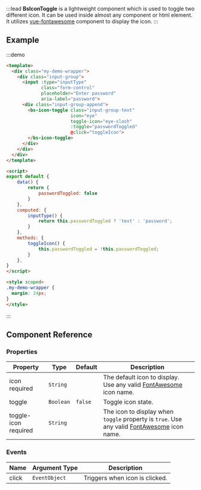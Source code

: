 :::lead
**BsIconToggle** is a lightweight component which is used to toggle two different icon. It can be used
inside almost any component or html element. It utilizes
[vue-fontawesome](https://github.com/FortAwesome/vue-fontawesome) component to display the icon.
:::


## Example

:::demo
```html
<template>
  <div class="my-demo-wrapper">
    <div class="input-group">
      <input :type="inputType" 
             class="form-control" 
             placeholder="Enter password" 
             aria-label="password">
      <div class="input-group-append">
        <bs-icon-toggle class="input-group-text" 
                        icon="eye" 
                        toggle-icon="eye-slash" 
                        :toggle="passwordToggled" 
                        @click="toggleIcon">
        </bs-icon-toggle>
      </div>
    </div>
  </div>
</template>

<script>
export default {
    data() {
        return {
            passwordToggled: false
        }
    },
    computed: {
        inputType() {
            return this.passwordToggled ? 'text' : 'password';
        }
    },
    methods: {
        toggleIcon() {
            this.passwordToggled = !this.passwordToggled;
        }
    },
}
</script>

<style scoped>
.my-demo-wrapper {
  margin: 24px;
}
</style>
```
:::


## Component Reference

### Properties

<div class="cmp-property">

| Property    | Type      | Default  | Description |
|-------------|-----------|----------|-------------|
| icon <bs-badge color="unique text-white">required</bs-badge> | `String` |  | The default icon to display. Use any valid [FontAwesome](https://fontawesome.com/icons?d=gallery&s=solid&m=free) icon name. |
| toggle      | `Boolean` | `false`  | Toggle icon state. |
| toggle-icon <bs-badge color="unique text-white">required</bs-badge> | `String` |  | The icon to display when `toggle` property is `true`. Use any valid [FontAwesome](https://fontawesome.com/icons?d=gallery&s=solid&m=free) icon name. |

</div>


### Events

<div class="cmp-property">

| Name   | Argument Type | Description |
|--------|---------------|-------------|
| click  | `EventObject` | Triggers when icon is clicked. |

</div>

<script src="./script/icon-toggle.js"></script>
